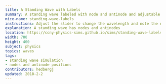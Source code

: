 ```yaml
---
title: A Standing Wave with Labels
summary: A standing wave labeled with node and antinode and adjustable wavelength.
nice-name: standing-wave-labels
instructions: Adjust the slider to change the wavelength and note the nodes and antinodes
explanation: A standing wave has nodes and antinodes
location: https://ccny-physics-sims.github.io/sims/standing-wave-labels/
width: 700
height: 400
subject: physics
topics: waves
tags:
- standing wave simulation
- nodes and antinode positions
contributors: hedbergj
updated: 2018-2-2
---
```

